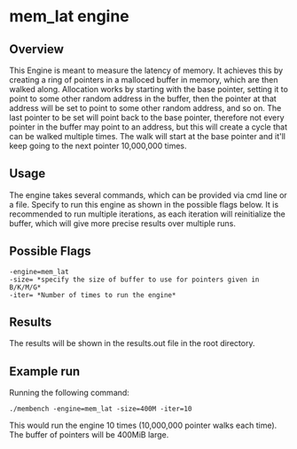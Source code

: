 # mem_lat engine

## Overview

This Engine is meant to measure the latency of memory. It achieves this by creating a ring of pointers in a malloced buffer in memory, which are then walked along. Allocation works by starting with the base pointer, setting it to point to some other random address in the buffer, then the pointer at that address will be set to point to some other random address, and so on. The last pointer to be set will point back to the base pointer, therefore not every pointer in the buffer may point to an address, but this will create a cycle that can be walked multiple times. The walk will start at the base pointer and it'll keep going to the next pointer 10,000,000 times.

## Usage

The engine takes several commands, which can be provided via cmd line or a file. Specify to run this engine as shown in the possible flags below. It is recommended to run multiple iterations, as each iteration will reinitialize the buffer, which will give more precise results over multiple runs.

## Possible Flags

```shell
-engine=mem_lat
-size= *specify the size of buffer to use for pointers given in B/K/M/G*
-iter= *Number of times to run the engine*
```

## Results

The results will be shown in the results.out file in the root directory.

## Example run

Running the following command:

```shell
./membench -engine=mem_lat -size=400M -iter=10
```

This would run the engine 10 times (10,000,000 pointer walks each time). The buffer of pointers will be 400MiB large.
